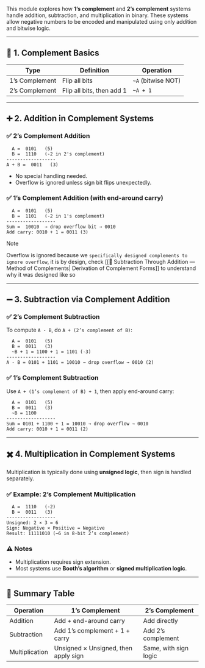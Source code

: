This module explores how **1’s complement** and **2’s complement** systems handle addition, subtraction, and multiplication in binary. These systems allow negative numbers to be encoded and manipulated using only addition and bitwise logic.

---

## 📌 1. Complement Basics

| Type            | Definition                          | Operation                        |
|-----------------|-------------------------------------|----------------------------------|
| 1’s Complement  | Flip all bits                       | `~A` (bitwise NOT)               |
| 2’s Complement  | Flip all bits, then add 1           | `~A + 1`                         |

---

## ➕ 2. Addition in Complement Systems

### ✅ 2’s Complement Addition

```text
  A =  0101   (5)
  B =  1110   (-2 in 2's complement)
------------------
A + B =  0011   (3)
```

- No special handling needed.
- Overflow is ignored unless sign bit flips unexpectedly.

### ✅ 1’s Complement Addition (with end-around carry)

```text
  A =  0101   (5)
  B =  1101   (-2 in 1's complement)
------------------
Sum =  10010  → drop overflow bit → 0010
Add carry: 0010 + 1 = 0011 (3)
```

>[!Note]
> Overflow is ignored because we `specifically designed complements to ignore overflow`, it is by design, check [[🔁 Subtraction Through Addition — Method of Complements| Derivation of Complement Forms]] to understand why it was designed like so

---

## ➖ 3. Subtraction via Complement Addition

### ✅ 2’s Complement Subtraction

To compute `A - B`, do `A + (2’s complement of B)`:

```text
  A =  0101   (5)
  B =  0011   (3)
  ~B + 1 = 1100 + 1 = 1101 (-3)
------------------
A - B = 0101 + 1101 = 10010 → drop overflow → 0010 (2)
```

### ✅ 1’s Complement Subtraction

Use `A + (1’s complement of B) + 1`, then apply end-around carry:

```text
  A =  0101   (5)
  B =  0011   (3)
  ~B = 1100
------------------
Sum = 0101 + 1100 + 1 = 10010 → drop overflow → 0010
Add carry: 0010 + 1 = 0011 (2)
```

---

## ✖️ 4. Multiplication in Complement Systems

Multiplication is typically done using **unsigned logic**, then sign is handled separately.

### ✅ Example: 2’s Complement Multiplication

```text
  A =  1110   (-2)
  B =  0011   (3)
------------------
Unsigned: 2 × 3 = 6
Sign: Negative × Positive = Negative
Result: 11111010 (−6 in 8-bit 2’s complement)
```

### ⚠️ Notes

- Multiplication requires sign extension.
- Most systems use **Booth’s algorithm** or **signed multiplication logic**.

---

## 🧩 Summary Table

| Operation     | 1’s Complement | 2’s Complement |
|---------------|----------------|----------------|
| Addition      | Add + end-around carry | Add directly |
| Subtraction   | Add 1’s complement + 1 + carry | Add 2’s complement |
| Multiplication| Unsigned × Unsigned, then apply sign | Same, with sign logic |
